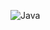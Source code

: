 ![Java](https://img.shields.io/badge/Java-007396.svg?&style=for-the-badge&logo=Java&logoColor=white)

